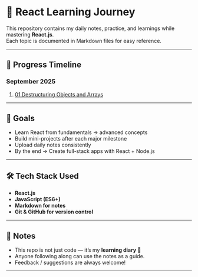 # 🚀 React Learning Journey

This repository contains my daily notes, practice, and learnings while mastering **React.js**.  
Each topic is documented in Markdown files for easy reference.  

---

## 📅 Progress Timeline

### September 2025
1. [01 Destructuring Objects and Arrays](./Js_Learnings/2025-09-02-Destructuring_Object_and_Arrays.md)

---

## 🎯 Goals

- Learn React from fundamentals → advanced concepts  
- Build mini-projects after each major milestone  
- Upload daily notes consistently  
- By the end → Create full-stack apps with React + Node.js  

---

## 🛠 Tech Stack Used

- **React.js**  
- **JavaScript (ES6+)**  
- **Markdown for notes**  
- **Git & GitHub for version control**

---

## 🌟 Notes

- This repo is not just code — it’s my **learning diary** 📓  
- Anyone following along can use the notes as a guide.  
- Feedback / suggestions are always welcome!  

---
